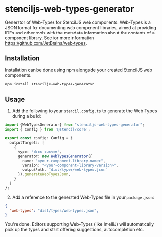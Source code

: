# stenciljs-web-types-generator
Generator of Web-Types for StencilJS web components. Web-Types is a JSON format for documenting web component libraries, aimed at providing IDEs and other tools with the metadata information about the contents of a component library. See for more information https://github.com/JetBrains/web-types.

## Installation
Installation can be done using npm alongside your created StencilJS web components.
```bash
npm install stenciljs-web-types-generator
```

## Usage
1. Add the following to your `stencil.config.ts` to generate the Web-Types during a build:
```typescript
import {WebTypesGenerator} from "stenciljs-web-types-generator";
import { Config } from '@stencil/core';

export const config: Config = {
  outputTargets: [
    {
      type: 'docs-custom',
      generator: new WebTypesGenerator({
        name: "<your-component-library-name>",
        version: "<your-component-library-version>",
        outputPath: "dist/types/web-types.json"
      }).generateWebTypesJson,
    }
  ]
};
```
2. Add a reference to the generated Web-Types file in your `package.json`:
```json
{
  "web-types": "dist/types/web-types.json",
}
```
You're done. Editors supporting Web-Types (like IntelliJ) will automatically pick up the types and start offering suggestions, autocompletion etc.
